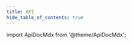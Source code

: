 ```yaml
---
title: API 
hide_table_of_contents: true
---
```


import ApiDocMdx from '@theme/ApiDocMdx';

<ApiDocMdx id="hs" />